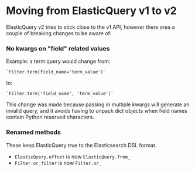 # Moving from ElasticQuery v1 to v2

ElasticQuery v2 tries to stick close to the v1 API, however there area a couple of breaking changes to be aware of:

### No kwargs on "field" related values

Example: a term query would change from:

    `Filter.term(field_name='term_value')`

to:

    `Filter.term('field_name', 'term_value')`

This change was made because passing in multiple kwargs will generate an invalid query, and it avoids having to unpack dict objects when field names contain Python reserved characters.

### Renamed methods

These keep ElasticQuery true to the Elasticsearch DSL format.

+ `ElasticQuery.offset` is now `ElasticQuery.from_`
+ `Filter.or_filter` is now `Filter.or_`
